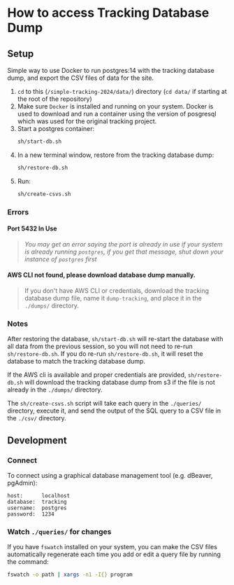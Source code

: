 # How to access Tracking Database Dump

## Setup

Simple way to use Docker to run postgres:14 with the tracking 
database dump, and export the CSV files of data for the site.


1. `cd` to this (`/simple-tracking-2024/data/`) directory 
    (`cd data/` if starting at the root of the repository)
1. Make sure `Docker` is installed and running on your system.
    Docker is used to download and run a container using the
    version of posgresql which was used for the original 
    tracking project.
1. Start a postgres container: 
    ```zsh
    sh/start-db.sh
    ```
1. In a new terminal window, restore from the tracking database dump:
    ```sh
    sh/restore-db.sh
    ```
1. Run:
    ```bash
    sh/create-csvs.sh
    ```

### Errors

#### Port 5432 In Use

> *You may get an error saying the port is already in use 
if your system is already running `postgres`, if you 
get that message, shut down your instance of 
`postgres` first*

#### AWS CLI not found, please download database dump manually.

> If you don't have AWS CLI or credentials, download the tracking
database dump file, name it `dump-tracking`, and place it in the
`./dumps/` directory.

### Notes

After restoring the database, `sh/start-db.sh` will re-start
the database with all data from the previous session, so you
will not need to re-run `sh/restore-db.sh`. If you do re-run
`sh/restore-db.sh`, it will reset the database to match the 
tracking database dump. 

If the AWS cli is available and proper credentials are
provided, `sh/restore-db.sh` will download the tracking
database dump from s3 if the file is not already in the
`./dumps/` directory.

The `sh/create-csvs.sh` script will take each query in the 
`./queries/` directory, execute it, and send the output of
the SQL query to a CSV file in the `./csv/` directory.


## Development

### Connect

To connect using a graphical database management tool 
(e.g. dBeaver, pgAdmin):

```
host:      localhost
database:  tracking
username:  postgres
password:  1234
```

### Watch `./queries/` for changes

If you have `fswatch` installed on your system, you can
make the CSV files automatically regenerate each time you
add or edit a query file by running the command: 
```sh
fswatch -o path | xargs -n1 -I{} program
```

